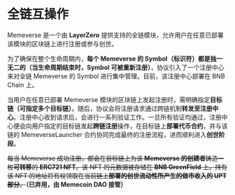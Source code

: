 # 全链互操作

Memeverse 是一个由 **LayerZero** 提供支持的全链模块，允许用户在任意已部署该模块的区块链上进行注册或参与创世。

为了确保在整个生命周期内，**每个 Memeverse 的 Symbol（标识符）都是独一无二的（当生命周期结束时，Symbol 可被重新注册）**，协议引入了一个注册中心来对全链 Memeverse 的 Symbol 进行集中管理。目前，该注册中心部署在 BNB Chain 上。

当用户在任意已部署 Memeverse 模块的区块链上发起注册时，需明确指定**目标链（可指定多个目标链）**。随后，协议会将注册请求通过跨链机制**转发至注册中心**。注册中心收到请求后，会进行一系列验证工作。一旦所有验证均通过，注册中心便会向用户指定的目标链发起**跨链注册**操作，在目标链上**部署代币合约**，并与该链的 MemeverseLauncher 合约协同完成最终的注册流程，进而顺利进入**创世阶段**。

~~每当 Memeverse 成功注册，都会在目标链上为该 **Memeverse 的创建者**铸造一枚**可转移**的 **ERC721 NFT**。该 NFT 的元数据被存储在 **BNB GreenField** 上。持有该 NFT 的地址将有权领取在当前链上**部署的创世流动性所产生的做市收入的 UPT 部分**。~~**（已弃用，由 Memecoin DAO 接管）**

